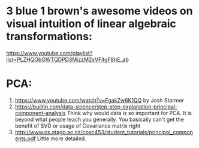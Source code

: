 # 3 blue 1 brown's awesome videos on visual intuition of linear algebraic transformations: 
https://www.youtube.com/playlist?list=PLZHQObOWTQDPD3MizzM2xVFitgF8hE_ab

# PCA:
  1. https://www.youtube.com/watch?v=FgakZw6K1QQ by Josh Starmer
  2. https://builtin.com/data-science/step-step-explanation-principal-component-analysis 
      Think why would data  is so important for PCA. It is beyond what people teach you generally. You basically can't get the benefit of SVD or usage of Covariance matrix right
  3. http://www.cs.otago.ac.nz/cosc453/student_tutorials/principal_components.pdf Little more detailed.
